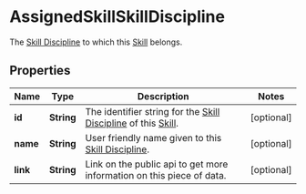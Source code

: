

# AssignedSkillSkillDiscipline

The [Skill Discipline](https://developers.intellihr.io/docs/v1/) to which this [Skill](https://developers.intellihr.io/docs/v1/) belongs.

## Properties

| Name | Type | Description | Notes |
|------------ | ------------- | ------------- | -------------|
|**id** | **String** | The identifier string for the [Skill Discipline](https://developers.intellihr.io/docs/v1/) of this [Skill](https://developers.intellihr.io/docs/v1/). |  [optional] |
|**name** | **String** | User friendly name given to this [Skill Discipline](https://developers.intellihr.io/docs/v1/). |  [optional] |
|**link** | **String** | Link on the public api to get more information on this piece of data. |  [optional] |



